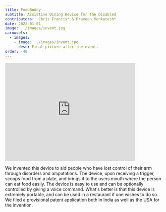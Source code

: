 ```yaml
---
title: FoodBuddy 
subtitle: Assistive Dining Device for the Disabled
contributors:  Chris Francis* & Praveen Venkatesh*
date: 2022-01-01
image: ../images/invent.jpg
carousels: 
  - images: 
    - image: ../images/invent.jpg
      desc: Final picture after the event.
order: -40
---
```


<iframe width="420" height="315" src="http://www.youtube.com/embed/Akz8jHlncuE" frameborder="0" allowfullscreen></iframe>

We invented this device to aid people who have lost control of their arm through disorders and amputations. The device, upon receiving a trigger, scoops food from a plate, and brings it to the users mouth where the person can eat food easily. The device is easy to use and can be optionally controlled by giving a voice command. What's better is that this device is extremely portable, and can be used in a restaurant if one wishes to do so. We filed a provisional patent application both in India as well as the USA for the invention.